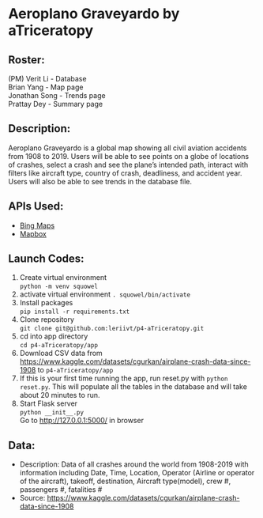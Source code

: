 # Aeroplano Graveyardo by aTriceratopy
## Roster:
(PM) Verit Li - Database  
Brian Yang - Map page  
Jonathan Song - Trends page  
Prattay Dey - Summary page  
## Description:
Aeroplano Graveyardo is a global map showing all civil aviation accidents from 1908 to 2019. Users will be able to see points on a globe of locations of crashes, select a crash and see the plane’s intended path, interact with filters like aircraft type, country of crash, deadliness, and accident year. Users will also be able to see trends in the database file. 
## APIs Used:  
- [Bing Maps](https://github.com/stuy-softdev/notes-and-code/blob/main/api_kb/411_on_BingMaps.md)
- [Mapbox](https://github.com/stuy-softdev/notes-and-code/blob/main/api_kb/411_on_Mapbox.md)
## Launch Codes: 
1. Create virtual environment  
`python -m venv squowel`  
1. activate virtual environment
`. squowel/bin/activate`  
1. Install packages  
`pip install -r requirements.txt`  
1. Clone repository  
`git clone git@github.com:leriivt/p4-aTriceratopy.git`  
1. cd into app directory  
`cd p4-aTriceratopy/app`  
1. Download CSV data from https://www.kaggle.com/datasets/cgurkan/airplane-crash-data-since-1908 to `p4-aTriceratopy/app`
1. If this is your first time running the app, run reset.py with
`python reset.py`. This will populate all the tables in the database and will take about 20 minutes to run.
1. Start Flask server  
`python __init__.py`  
Go to http://127.0.0.1:5000/ in browser  
## Data:  
- Description: Data of all crashes around the world from 1908-2019 with information including Date, Time, Location, Operator (Airline or operator of the aircraft), takeoff, destination, Aircraft type(model), crew #, passengers #, fatalities #
- Source: https://www.kaggle.com/datasets/cgurkan/airplane-crash-data-since-1908 
